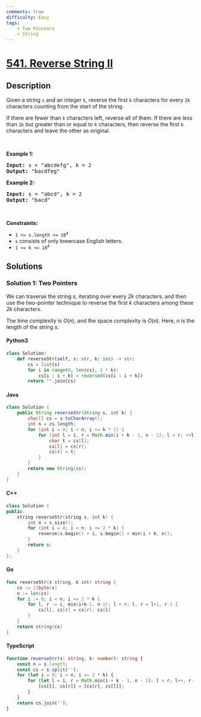 ```yaml
---
comments: true
difficulty: Easy
tags:
    - Two Pointers
    - String
---
```


<!-- problem:start -->

# [541. Reverse String II](https://leetcode.com/problems/reverse-string-ii)

## Description

<!-- description:start -->

<p>Given a string <code>s</code> and an integer <code>k</code>, reverse the first <code>k</code> characters for every <code>2k</code> characters counting from the start of the string.</p>

<p>If there are fewer than <code>k</code> characters left, reverse all of them. If there are less than <code>2k</code> but greater than or equal to <code>k</code> characters, then reverse the first <code>k</code> characters and leave the other as original.</p>

<p>&nbsp;</p>
<p><strong class="example">Example 1:</strong></p>
<pre><strong>Input:</strong> s = "abcdefg", k = 2
<strong>Output:</strong> "bacdfeg"
</pre><p><strong class="example">Example 2:</strong></p>
<pre><strong>Input:</strong> s = "abcd", k = 2
<strong>Output:</strong> "bacd"
</pre>
<p>&nbsp;</p>
<p><strong>Constraints:</strong></p>

<ul>
	<li><code>1 &lt;= s.length &lt;= 10<sup>4</sup></code></li>
	<li><code>s</code> consists of only lowercase English letters.</li>
	<li><code>1 &lt;= k &lt;= 10<sup>4</sup></code></li>
</ul>

<!-- description:end -->

## Solutions

<!-- solution:start -->

### Solution 1: Two Pointers

We can traverse the string $\textit{s}$, iterating over every $\textit{2k}$ characters, and then use the two-pointer technique to reverse the first $\textit{k}$ characters among these $\textit{2k}$ characters.

The time complexity is $O(n)$, and the space complexity is $O(n)$. Here, $n$ is the length of the string $\textit{s}$.

<!-- tabs:start -->

#### Python3

```python
class Solution:
    def reverseStr(self, s: str, k: int) -> str:
        cs = list(s)
        for i in range(0, len(cs), 2 * k):
            cs[i : i + k] = reversed(cs[i : i + k])
        return "".join(cs)
```

#### Java

```java
class Solution {
    public String reverseStr(String s, int k) {
        char[] cs = s.toCharArray();
        int n = cs.length;
        for (int i = 0; i < n; i += k * 2) {
            for (int l = i, r = Math.min(i + k - 1, n - 1); l < r; ++l, --r) {
                char t = cs[l];
                cs[l] = cs[r];
                cs[r] = t;
            }
        }
        return new String(cs);
    }
}
```

#### C++

```cpp
class Solution {
public:
    string reverseStr(string s, int k) {
        int n = s.size();
        for (int i = 0; i < n; i += 2 * k) {
            reverse(s.begin() + i, s.begin() + min(i + k, n));
        }
        return s;
    }
};
```

#### Go

```go
func reverseStr(s string, k int) string {
	cs := []byte(s)
	n := len(cs)
	for i := 0; i < n; i += 2 * k {
		for l, r := i, min(i+k-1, n-1); l < r; l, r = l+1, r-1 {
			cs[l], cs[r] = cs[r], cs[l]
		}
	}
	return string(cs)
}
```

#### TypeScript

```ts
function reverseStr(s: string, k: number): string {
    const n = s.length;
    const cs = s.split('');
    for (let i = 0; i < n; i += 2 * k) {
        for (let l = i, r = Math.min(i + k - 1, n - 1); l < r; l++, r--) {
            [cs[l], cs[r]] = [cs[r], cs[l]];
        }
    }
    return cs.join('');
}
```

<!-- tabs:end -->

<!-- solution:end -->

<!-- problem:end -->
